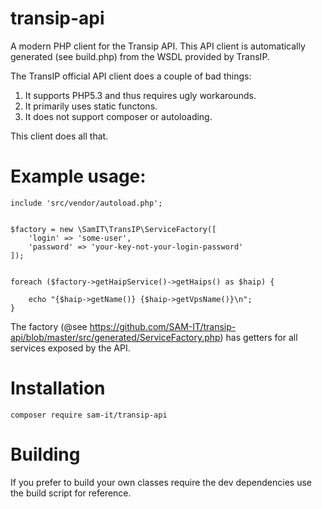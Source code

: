 # transip-api
A modern PHP client for the Transip API.
This API client is automatically generated (see build.php) from the WSDL provided by TransIP.

The TransIP official API client does a couple of bad things:
1. It supports PHP5.3 and thus requires ugly workarounds.
2. It primarily uses static functons.
3. It does not support composer or autoloading.

This client does all that.

# Example usage:
````
include 'src/vendor/autoload.php';


$factory = new \SamIT\TransIP\ServiceFactory([
    'login' => 'some-user',
    'password' => 'your-key-not-your-login-password'
]);


foreach ($factory->getHaipService()->getHaips() as $haip) {

    echo "{$haip->getName()} {$haip->getVpsName()}\n";
}
````

The factory (@see https://github.com/SAM-IT/transip-api/blob/master/src/generated/ServiceFactory.php) has getters for all services exposed by the API.

# Installation
````
composer require sam-it/transip-api
````

# Building
If you prefer to build your own classes require the dev dependencies use the build script for reference.